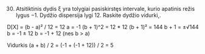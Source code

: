 30. Atsitiktinis dydis ξ yra tolygiai pasiskirstęs intervale, kurio apatinis režis lygus −1. Dydžio
dispersija lygi 12. Raskite dydžio vidurki˛.

D[X] = (b - a)² / 12 = 12
a = -1
(b + 1)^2 = 12 * 12
(b + 1)² = 144
b + 1 = ±√144
b = -1 ± 12
b = -1 + 12 (nes b > a)

Vidurkis (a + b) / 2 = (-1 + (-1 + 12)) / 2 = 5
